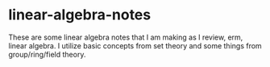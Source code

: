 # linear-algebra-notes

These are some linear algebra notes that I am making as I review, erm, linear algebra.
I utilize basic concepts from set theory and some things from group/ring/field theory.
